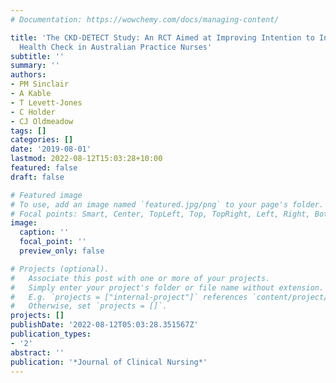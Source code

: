 ```yaml
---
# Documentation: https://wowchemy.com/docs/managing-content/

title: 'The CKD-DETECT Study: An RCT Aimed at Improving Intention to Initiate a Kidney
  Health Check in Australian Practice Nurses'
subtitle: ''
summary: ''
authors:
- PM Sinclair
- A Kable
- T Levett-Jones
- C Holder
- CJ Oldmeadow
tags: []
categories: []
date: '2019-08-01'
lastmod: 2022-08-12T15:03:28+10:00
featured: false
draft: false

# Featured image
# To use, add an image named `featured.jpg/png` to your page's folder.
# Focal points: Smart, Center, TopLeft, Top, TopRight, Left, Right, BottomLeft, Bottom, BottomRight.
image:
  caption: ''
  focal_point: ''
  preview_only: false

# Projects (optional).
#   Associate this post with one or more of your projects.
#   Simply enter your project's folder or file name without extension.
#   E.g. `projects = ["internal-project"]` references `content/project/deep-learning/index.md`.
#   Otherwise, set `projects = []`.
projects: []
publishDate: '2022-08-12T05:03:28.351567Z'
publication_types:
- '2'
abstract: ''
publication: '*Journal of Clinical Nursing*'
---
```

